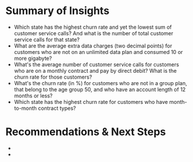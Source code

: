 # Summary of Insights

- Which state has the highest churn rate and yet the lowest sum of customer service calls? And what is the number of total customer service calls for that state? 
- What are the average extra data charges (two decimal points) for customers who are not on an unlimited data plan and consumed 10 or more gigabyte?
- What's the average number of customer service calls for customers who are on a monthly contract and pay by direct debit? What is the churn rate for those customers?
- What's the churn rate (in %) for customers who are not in a group plan, that belong to the age group 50, and who have an account length of 12 months or less?
- Which state has the highest churn rate for customers who have month-to-month contract types?

# Recommendations & Next Steps
-
-
